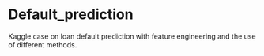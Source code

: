 # Default_prediction
Kaggle case on loan default prediction with feature engineering and the use of different methods.
